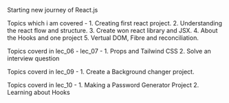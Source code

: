 Starting new journey of React.js

Topics which i am covered -
    1. Creating first react project.
    2. Understanding the react flow and structure.
    3. Create won react library and JSX.
    4. About the Hooks and one project
    5. Vertual DOM, Fibre and reconciliation.

Topics coverd in lec_06 - lec_07 -
    1. Props and Tailwind CSS
    2. Solve an interview question

Topics coverd in lec_09 -
    1. Create a Background changer project.

Topics coverd in lec_10 -
    1. Making a Password Generator Project
    2. Learning about Hooks